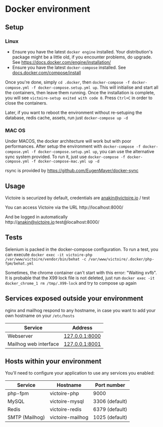 # Docker environment

## Setup

### Linux

  * Ensure you have the latest `docker engine` installed. Your distribution's package might be a little old, if you encounter problems, do upgrade. See https://docs.docker.com/engine/installation/
  * Ensure you have the latest `docker-compose` installed. See [docs.docker.com/compose/install](https://docs.docker.com/compose/install/)
  
Once you're done, simply `cd .docker`, then `docker-compose -f docker-compose.yml -f docker-compose.setup.yml up`. This will initialise and start all the containers, then leave them running.
Once the installation is complete, you will see `victoire-setup exited with code 0`. Press `Ctrl+C` in order to close the containers.

Later, if you want to reboot the environment without re-setuping the database, redis cache, assets, run just `docker-compose up -d` 
 
### MAC OS

Under MACOS, the docker architecture will work but with poor performances.
After setup the environment with `docker-compose -f docker-compose.yml -f docker-compose.setup.yml up`, you can use the alternative sync system provided.
To run it, just use `docker-compose -f docker-compose.yml -f docker-compose-mac.yml up -d`

rsync is provided by https://github.com/EugenMayer/docker-sync

## Usage

Victoire is securized by default, credentials are anakin@victoire.io / test

You can access Victoire via the URL http://localhost:8000/

And be logged in automatically http://anakin@victoire.io:test@localhost:8000/

## Tests ##

Selenium is packed in the docker-compose configuration. To run a test, you can execute `docker exec -it victoire-php /var/www/victoire/vendor/bin/behat -c /var/www/victoire/.docker/php-fpm/behat.yml`

Sometimes, the chrome container can't start with this error: "Waiting xvfb". It is probable that the X99 lock file is not deleted, just run `docker exec -it docker_chrome_1 rm /tmp/.X99-lock` and try to compose up again

## Services exposed outside your environment

nginx and mailhog respond to any hostname, in case you want to add your own hostname on your `/etc/hosts` 

Service|Address
------|---------
Webserver|[127.0.0.1:8000](http://127.0.0.1:8000)
Mailhog web interface|[127.0.0.1:8001](http://127.0.0.1:8001)

## Hosts within your environment

You'll need to configure your application to use any services you enabled:

Service|Hostname|Port number
------|---------|-----------
php-fpm|victoire-php|9000
MySQL|victoire-mysql|3306 (default)
Redis|victoire-redis|6379 (default)
SMTP (Mailhog)|victoire-mailhog|1025 (default)

